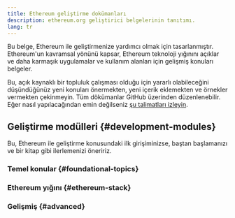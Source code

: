 ```yaml
---
title: Ethereum geliştirme dokümanları
description: ethereum.org geliştirici belgelerinin tanıtımı.
lang: tr
---
```


Bu belge, Ethereum ile geliştirmenize yardımcı olmak için tasarlanmıştır. Ethereum'un kavramsal yönünü kapsar, Ethereum teknoloji yığınını açıklar ve daha karmaşık uygulamalar ve kullanım alanları için gelişmiş konuları belgeler.

Bu, açık kaynaklı bir topluluk çalışması olduğu için yararlı olabileceğini düşündüğünüz yeni konuları önermekten, yeni içerik eklemekten ve örnekler vermekten çekinmeyin. Tüm dökümanlar GitHub üzerinden düzenlenebilir. Eğer nasıl yapılacağından emin değilseniz [şu talimatları izleyin](https://github.com/ethereum/ethereum-org-website/blob/dev/docs/editing-markdown.md).

## Geliştirme modülleri {#development-modules}

Bu, Ethereum ile geliştirme konusundaki ilk girişiminizse, baştan başlamanızı ve bir kitap gibi ilerlemenizi öneririz.

### Temel konular {#foundational-topics}

<DeveloperDocsLinks headerId="foundational-topics" />

### Ethereum yığını {#ethereum-stack}

<DeveloperDocsLinks headerId="ethereum-stack" />

### Gelişmiş {#advanced}

<DeveloperDocsLinks headerId="advanced" />
